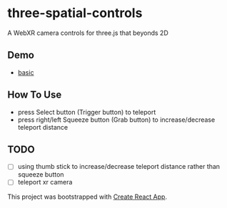 # three-spatial-controls
A WebXR camera controls for three.js that beyonds 2D


## Demo
- [basic]("https://smarthug.github.io/three-spatial-controls/")


## How To Use
- press Select button (Trigger button) to teleport
- press right/left Squeeze button (Grab button) to increase/decrease teleport distance


## TODO
- [ ] using thumb stick to increase/decrease teleport distance rather than squeeze button
- [ ]  teleport xr camera

This project was bootstrapped with [Create React App](https://github.com/facebook/create-react-app).

